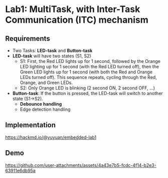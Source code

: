 # Lab1: MultiTask, with Inter-Task Communication (ITC) mechanism
## Requirements
- Two Tasks: **LED-task** and **Button-task**
- **LED-task** will have two states (S1, S2)
    - S1: First, the Red LED lights up for 1 second, followed by the Orange LED
lighting up for 1 second (with the Red LED turned off), then the Green LED
lights up for 1 second (with both the Red and Orange LEDs turned off). This
sequence repeats, cycling through the Red, Orange, and Green LEDs.
    - S2: Only Orange LED is blinking (2 second ON, 2 second OFF, …)
- **Button-task**: If the button is pressed, the LED-task will switch to another state
(S1→S2).
    - **Debounce handling**
    - Edge detection handling

## Implementation
https://hackmd.io/@yuyuan/embedded-lab1

## Demo
https://github.com/user-attachments/assets/4a43e7b5-fcdc-4f14-b2e3-63911e6db95a


